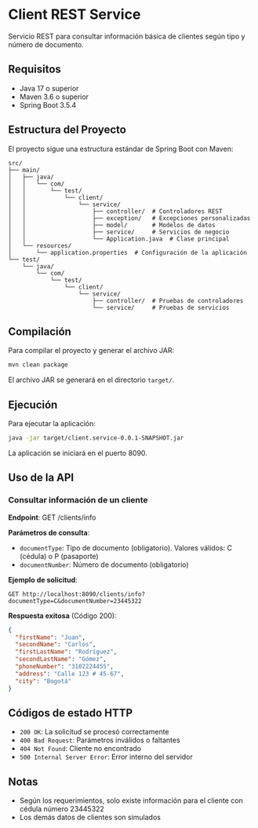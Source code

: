 # Client REST Service

Servicio REST para consultar información básica de clientes según tipo y número de documento.

## Requisitos

- Java 17 o superior
- Maven 3.6 o superior
- Spring Boot 3.5.4

## Estructura del Proyecto

El proyecto sigue una estructura estándar de Spring Boot con Maven:

```
src/
├── main/
│   ├── java/
│   │   └── com/
│   │       └── test/
│   │           └── client/
│   │               └── service/
│   │                   ├── controller/  # Controladores REST
│   │                   ├── exception/   # Excepciones personalizadas
│   │                   ├── model/       # Modelos de datos
│   │                   ├── service/     # Servicios de negocio
│   │                   └── Application.java  # Clase principal
│   └── resources/
│       └── application.properties  # Configuración de la aplicación
└── test/
    └── java/
        └── com/
            └── test/
                └── client/
                    └── service/
                        ├── controller/  # Pruebas de controladores
                        └── service/     # Pruebas de servicios
```

## Compilación

Para compilar el proyecto y generar el archivo JAR:

```bash
mvn clean package
```

El archivo JAR se generará en el directorio `target/`.

## Ejecución

Para ejecutar la aplicación:

```bash
java -jar target/client.service-0.0.1-SNAPSHOT.jar
```

La aplicación se iniciará en el puerto 8090.

## Uso de la API

### Consultar información de un cliente

**Endpoint**: GET /clients/info

**Parámetros de consulta**:
- `documentType`: Tipo de documento (obligatorio). Valores válidos: C (cédula) o P (pasaporte)
- `documentNumber`: Número de documento (obligatorio)

**Ejemplo de solicitud**:
```
GET http://localhost:8090/clients/info?documentType=C&documentNumber=23445322
```

**Respuesta exitosa** (Código 200):
```json
{
  "firstName": "Juan",
  "secondName": "Carlos",
  "firstLastName": "Rodríguez",
  "secondLastName": "Gómez",
  "phoneNumber": "3102224455",
  "address": "Calle 123 # 45-67",
  "city": "Bogotá"
}
```

## Códigos de estado HTTP

- `200 OK`: La solicitud se procesó correctamente
- `400 Bad Request`: Parámetros inválidos o faltantes
- `404 Not Found`: Cliente no encontrado
- `500 Internal Server Error`: Error interno del servidor

## Notas

- Según los requerimientos, solo existe información para el cliente con cédula número 23445322
- Los demás datos de clientes son simulados
